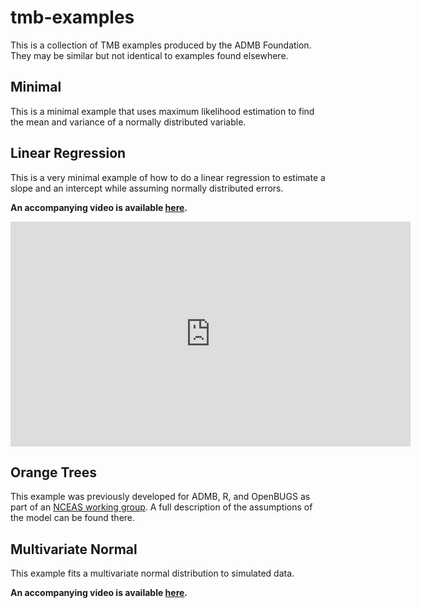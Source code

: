 # tmb-examples

This is a collection of TMB examples produced by the ADMB Foundation. They may be similar but not identical to examples found elsewhere.

## Minimal
This is a minimal example that uses maximum likelihood estimation to find the mean and variance of a normally distributed variable. 

## Linear Regression
This is a very minimal example of how to do a linear regression to estimate a slope and an intercept while assuming normally distributed errors.

**An accompanying video is available [here](https://www.youtube.com/watch?v=A5CLrhzNzVU).**

<iframe width="640" height="360" src="https://www.youtube.com/embed/A5CLrhzNzVU" frameborder="0" allowfullscreen></iframe>

## Orange Trees
This example was previously developed for ADMB, R, and OpenBUGS as part of an [NCEAS working group](https://groups.nceas.ucsb.edu/non-linear-modeling/projects). A full description of the assumptions of the model can be found there.

## Multivariate Normal
This example fits a multivariate normal distribution to simulated data.

**An accompanying video is available [here]().**
